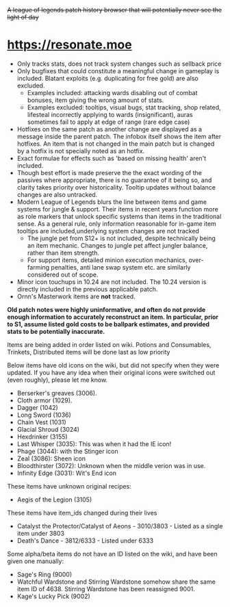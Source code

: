~~A league of legends patch history browser that will potentially never see the light of day~~

# https://resonate.moe

- Only tracks stats, does not track system changes such as sellback price
- Only bugfixes that could constitute a meaningful change in gameplay is included. Blatant exploits (e.g. duplicating for free gold) are also excluded.
  - Examples included: attacking wards disabling out of combat bonuses, item giving the wrong amount of stats.
  - Examples excluded: tooltips, visual bugs, stat tracking, shop related, lifesteal incorrectly applying to wards (insignificant), auras sometimes fail to apply at edge of range (rare edge case)
- Hotfixes on the same patch as another change are displayed as a message inside the parent patch. The infobox itself shows the item after hotfixes. An item that is not changed in the main patch but is changed by a hotfix is not specially noted as an hotfix.
- Exact formulae for effects such as 'based on missing health' aren't included.
- Though best effort is made preserve the the exact wording of the passives where appropriate, there is no guarantee of it being so, and clarity takes priority over historicality. Tooltip updates without balance changes are also untracked.
- Modern League of Legends blurs the line between items and game systems for jungle & support. Their items in recent years function more as role markers that unlock specific systems than items in the traditional sense. As a general rule, only information reasonable for in-game item tooltips are included,underlying system changes are not tracked
  - The jungle pet from S12+ is not included, despite technically being an item mechanic. Changes to jungle pet affect jungler balance, rather than item strength.
  - For support items, detailed minion execution mechanics, over-farming penalties, anti lane swap system etc. are similarly considered out of scope.
- Minor icon touchups in 10.24 are not included. The 10.24 version is directly included in the previous applicable patch.
- Ornn's Masterwork items are **not** tracked.

**Old patch notes were highly uninformative, and often do not provide enough information to accurately reconstruct an item. In particular, prior to S1, assume listed gold costs to be ballpark estimates, and provided stats to be potentially inaccurate.**

Items are being added in order listed on wiki. Potions and Consumables, Trinkets, Distributed items will be done last as low priority

Below items have old icons on the wiki, but did not specify when they were updated. If you have any idea when their original icons were switched out (even roughly), please let me know.

- Berserker's greaves (3006).
- Cloth armor (1029).
- Dagger (1042)
- Long Sword (1036)
- Chain Vest (1031)
- Glacial Shroud (3024)
- Hexdrinker (3155)
- Last Whisper (3035): This was when it had the IE icon!
- Phage (3044): with the Stinger icon
- Zeal (3086): Sheen icon
- Bloodthirster (3072): Unknown when the middle verion was in use.
- Infinity Edge (3031): Wit's End icon

These items have unknown original recipes:

- Aegis of the Legion (3105)

These items have item_ids changed during their lives

- Catalyst the Protector/Catalyst of Aeons - 3010/3803 - Listed as a single item under 3803
- Death's Dance - 3812/6333 - Listed under 6333

Some alpha/beta items do not have an ID listed on the wiki, and have been given one manually:

- Sage's Ring (9000)
- Watchful Wardstone and Stirring Wardstone somehow share the same item ID of 4638. Stirring Wardstone has been reassigned 9001.
- Kage's Lucky Pick (9002)
